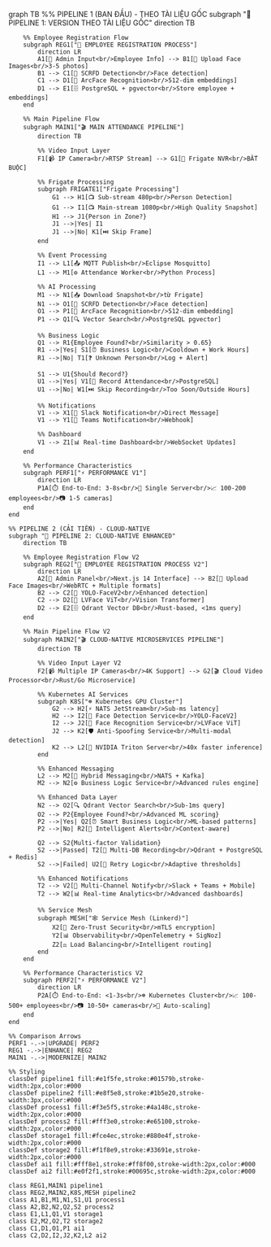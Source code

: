 graph TB
    %% PIPELINE 1 (BAN ĐẦU) - THEO TÀI LIỆU GỐC
    subgraph "🎯 PIPELINE 1: VERSION THEO TÀI LIỆU GỐC"
        direction TB
        
        %% Employee Registration Flow
        subgraph REG1["👤 EMPLOYEE REGISTRATION PROCESS"]
            direction LR
            A1[👤 Admin Input<br/>Employee Info] --> B1[📸 Upload Face Images<br/>3-5 photos]
            B1 --> C1[🤖 SCRFD Detection<br/>Face detection]
            C1 --> D1[🧠 ArcFace Recognition<br/>512-dim embeddings]
            D1 --> E1[🗄️ PostgreSQL + pgvector<br/>Store employee + embeddings]
        end
        
        %% Main Pipeline Flow
        subgraph MAIN1["🎬 MAIN ATTENDANCE PIPELINE"]
            direction TB
            
            %% Video Input Layer
            F1[📹 IP Camera<br/>RTSP Stream] --> G1[🎥 Frigate NVR<br/>BẮT BUỘC]
            
            %% Frigate Processing
            subgraph FRIGATE1["Frigate Processing"]
                G1 --> H1[📺 Sub-stream 480p<br/>Person Detection]
                G1 --> I1[📺 Main-stream 1080p<br/>High Quality Snapshot]
                H1 --> J1{Person in Zone?}
                J1 -->|Yes| I1
                J1 -->|No| K1[⏭️ Skip Frame]
            end
            
            %% Event Processing
            I1 --> L1[📤 MQTT Publish<br/>Eclipse Mosquitto]
            L1 --> M1[⚙️ Attendance Worker<br/>Python Process]
            
            %% AI Processing
            M1 --> N1[📥 Download Snapshot<br/>từ Frigate]
            N1 --> O1[🤖 SCRFD Detection<br/>Face detection]
            O1 --> P1[🧠 ArcFace Recognition<br/>512-dim embedding]
            P1 --> Q1[🔍 Vector Search<br/>PostgreSQL pgvector]
            
            %% Business Logic
            Q1 --> R1{Employee Found?<br/>Similarity > 0.65}
            R1 -->|Yes| S1[⏰ Business Logic<br/>Cooldown + Work Hours]
            R1 -->|No| T1[❓ Unknown Person<br/>Log + Alert]
            
            S1 --> U1{Should Record?}
            U1 -->|Yes| V1[📝 Record Attendance<br/>PostgreSQL]
            U1 -->|No| W1[⏭️ Skip Recording<br/>Too Soon/Outside Hours]
            
            %% Notifications
            V1 --> X1[📱 Slack Notification<br/>Direct Message]
            V1 --> Y1[💬 Teams Notification<br/>Webhook]
            
            %% Dashboard
            V1 --> Z1[📊 Real-time Dashboard<br/>WebSocket Updates]
        end
        
        %% Performance Characteristics
        subgraph PERF1["⚡ PERFORMANCE V1"]
            direction LR
            P1A[⏱️ End-to-End: 3-8s<br/>🔧 Single Server<br/>📈 100-200 employees<br/>📷 1-5 cameras]
        end
    end

    %% PIPELINE 2 (CẢI TIẾN) - CLOUD-NATIVE
    subgraph "🚀 PIPELINE 2: CLOUD-NATIVE ENHANCED"
        direction TB
        
        %% Employee Registration Flow V2
        subgraph REG2["👤 EMPLOYEE REGISTRATION PROCESS V2"]
            direction LR
            A2[👤 Admin Panel<br/>Next.js 14 Interface] --> B2[📸 Upload Face Images<br/>WebRTC + Multiple formats]
            B2 --> C2[🤖 YOLO-FaceV2<br/>Enhanced detection]
            C2 --> D2[🧠 LVFace ViT<br/>Vision Transformer]
            D2 --> E2[🗄️ Qdrant Vector DB<br/>Rust-based, <1ms query]
        end
        
        %% Main Pipeline Flow V2
        subgraph MAIN2["🎬 CLOUD-NATIVE MICROSERVICES PIPELINE"]
            direction TB
            
            %% Video Input Layer V2
            F2[📹 Multiple IP Cameras<br/>4K Support] --> G2[🎬 Cloud Video Processor<br/>Rust/Go Microservice]
            
            %% Kubernetes AI Services
            subgraph K8S["☸️ Kubernetes GPU Cluster"]
                G2 --> H2[⚡ NATS JetStream<br/>Sub-ms latency]
                H2 --> I2[🤖 Face Detection Service<br/>YOLO-FaceV2]
                I2 --> J2[🧠 Face Recognition Service<br/>LVFace ViT]
                J2 --> K2[🛡️ Anti-Spoofing Service<br/>Multi-modal detection]
                K2 --> L2[🚀 NVIDIA Triton Server<br/>40x faster inference]
            end
            
            %% Enhanced Messaging
            L2 --> M2[📨 Hybrid Messaging<br/>NATS + Kafka]
            M2 --> N2[⚙️ Business Logic Service<br/>Advanced rules engine]
            
            %% Enhanced Data Layer
            N2 --> O2[🔍 Qdrant Vector Search<br/>Sub-1ms query]
            O2 --> P2{Employee Found?<br/>Advanced ML scoring}
            P2 -->|Yes| Q2[⏰ Smart Business Logic<br/>ML-based patterns]
            P2 -->|No| R2[🔔 Intelligent Alerts<br/>Context-aware]
            
            Q2 --> S2{Multi-factor Validation}
            S2 -->|Passed| T2[📝 Multi-DB Recording<br/>Qdrant + PostgreSQL + Redis]
            S2 -->|Failed| U2[🔄 Retry Logic<br/>Adaptive thresholds]
            
            %% Enhanced Notifications
            T2 --> V2[📱 Multi-Channel Notify<br/>Slack + Teams + Mobile]
            T2 --> W2[📊 Real-time Analytics<br/>Advanced dashboards]
            
            %% Service Mesh
            subgraph MESH["🕸️ Service Mesh (Linkerd)"]
                X2[🔐 Zero-Trust Security<br/>mTLS encryption]
                Y2[📊 Observability<br/>OpenTelemetry + SigNoz]
                Z2[⚖️ Load Balancing<br/>Intelligent routing]
            end
        end
        
        %% Performance Characteristics V2
        subgraph PERF2["⚡ PERFORMANCE V2"]
            direction LR
            P2A[⏱️ End-to-End: <1-3s<br/>☸️ Kubernetes Cluster<br/>📈 100-500+ employees<br/>📷 10-50+ cameras<br/>🔄 Auto-scaling]
        end
    end

    %% Comparison Arrows
    PERF1 -.->|UPGRADE| PERF2
    REG1 -.->|ENHANCE| REG2
    MAIN1 -.->|MODERNIZE| MAIN2

    %% Styling
    classDef pipeline1 fill:#e1f5fe,stroke:#01579b,stroke-width:2px,color:#000
    classDef pipeline2 fill:#e8f5e8,stroke:#1b5e20,stroke-width:3px,color:#000
    classDef process1 fill:#f3e5f5,stroke:#4a148c,stroke-width:2px,color:#000
    classDef process2 fill:#fff3e0,stroke:#e65100,stroke-width:2px,color:#000
    classDef storage1 fill:#fce4ec,stroke:#880e4f,stroke-width:2px,color:#000
    classDef storage2 fill:#f1f8e9,stroke:#33691e,stroke-width:2px,color:#000
    classDef ai1 fill:#fff8e1,stroke:#ff8f00,stroke-width:2px,color:#000
    classDef ai2 fill:#e0f2f1,stroke:#00695c,stroke-width:2px,color:#000
    
    class REG1,MAIN1 pipeline1
    class REG2,MAIN2,K8S,MESH pipeline2
    class A1,B1,M1,N1,S1,U1 process1
    class A2,B2,N2,Q2,S2 process2
    class E1,L1,Q1,V1 storage1
    class E2,M2,O2,T2 storage2
    class C1,D1,O1,P1 ai1
    class C2,D2,I2,J2,K2,L2 ai2